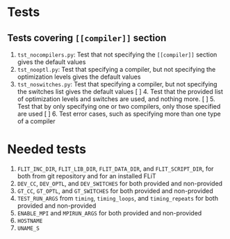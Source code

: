 # Tests

## Tests covering `[[compiler]]` section

1. `tst_nocompilers.py`: Test that not specifying the `[[compiler]]` section
   gives the default values
2. `tst_nooptl.py`: Test that specifying a compiler, but not specifying the
   optimization levels gives the default values
3. `tst_noswitches.py`: Test that specifying a compiler, but not specifying the
   switches list gives the default values
[ ] 4. Test that the provided list of optimization levels and switches are
       used, and nothing more.
[ ] 5. Test that by only specifying one or two compilers, only those specified
       are used
[ ] 6. Test error cases, such as specifying more than one type of a compiler

# Needed tests

1. `FLIT_INC_DIR`, `FLIT_LIB_DIR`, `FLIT_DATA_DIR`, and `FLIT_SCRIPT_DIR`, for
   both from git repository and for an installed FLiT
2. `DEV_CC`, `DEV_OPTL`, and `DEV_SWITCHES` for both provided and non-provided
3. `GT_CC`, `GT_OPTL`, and `GT_SWITCHES` for both provided and non-provided
4. `TEST_RUN_ARGS` from `timing`, `timing_loops`, and `timing_repeats` for both
   provided and non-provided
5. `ENABLE_MPI` and `MPIRUN_ARGS` for both provided and non-provided
6. `HOSTNAME`
7. `UNAME_S`

